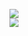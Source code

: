 [![](https://img.shields.io/badge/Made%20With-Github%20Spray-lightgrey.svg?style=for-the-badge&logo=github)](https://github.com/Annihil/github-spray#817)  
[![](https://i.imgur.com/2DrTn0Z.gif)](https://github.com/Annihil/github-spray)